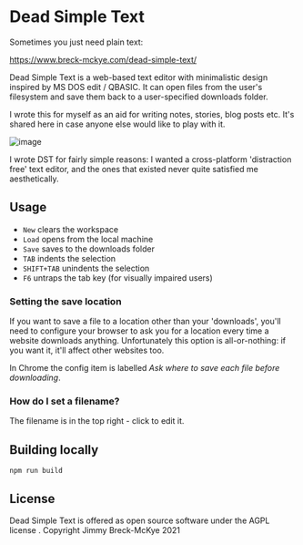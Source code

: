 ﻿# Dead Simple Text

Sometimes you just need plain text:

https://www.breck-mckye.com/dead-simple-text/

Dead Simple Text is a web-based text editor with minimalistic design inspired by MS DOS edit / QBASIC. It can open files from the user's filesystem and save them back to a user-specified downloads folder.

I wrote this for myself as an aid for writing notes, stories, blog posts etc. It's shared here in case anyone else would like to play with it.

![image](https://user-images.githubusercontent.com/3148617/50551486-ef2fb200-0c78-11e9-84a8-b73da67f5a4e.png)

I wrote DST for fairly simple reasons: I wanted a cross-platform 'distraction free' text editor, and the ones that existed never quite satisfied me aesthetically.

## Usage
- `New` clears the workspace
- `Load` opens from the local machine
- `Save` saves to the downloads folder
- `TAB` indents the selection
- `SHIFT+TAB` unindents the selection
- `F6` untraps the tab key (for visually impaired users)

### Setting the save location
If you want to save a file to a location other than your 'downloads', you'll need to configure your browser to ask you for a location every time a website downloads anything. Unfortunately this option is all-or-nothing: if you want it, it'll affect other websites too.

In Chrome the config item is labelled _Ask where to save each file before downloading_.

### How do I set a filename?
The filename is in the top right - click to edit it.

## Building locally

`npm run build`

## License

Dead Simple Text is offered as open source software under the AGPL license
. Copyright Jimmy Breck-McKye 2021